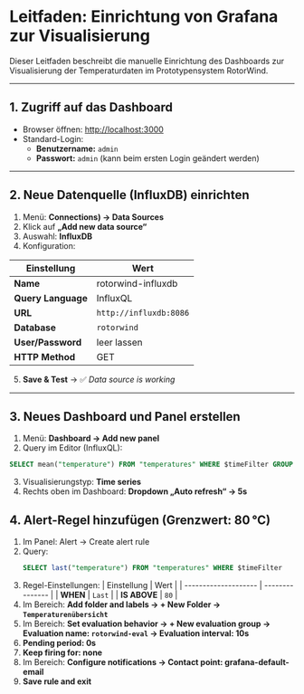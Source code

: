 # Leitfaden: Einrichtung von Grafana zur Visualisierung

Dieser Leitfaden beschreibt die manuelle Einrichtung des Dashboards zur Visualisierung der Temperaturdaten im Prototypensystem RotorWind.

---

## 1. Zugriff auf das Dashboard

- Browser öffnen: [http://localhost:3000](http://localhost:3000)
- Standard-Login:
  - **Benutzername:** `admin`
  - **Passwort:** `admin` (kann beim ersten Login geändert werden)

---

## 2. Neue Datenquelle (InfluxDB) einrichten

1. Menü: **Connections) → Data Sources**
2. Klick auf **„Add new data source“**
3. Auswahl: **InfluxDB**
4. Konfiguration:

| Einstellung            | Wert                    |
|------------------------|-------------------------|
| **Name**               | rotorwind-influxdb      |
| **Query Language**     | InfluxQL                |
| **URL**                | `http://influxdb:8086`  |
| **Database**           | `rotorwind`             |
| **User/Password**      | leer lassen             |
| **HTTP Method**        | GET                     |

5. **Save & Test** → ✅ *Data source is working*

---

## 3. Neues Dashboard und Panel erstellen

1. Menü: **Dashboard → Add new panel**
2. Query im Editor (InfluxQL):

```sql
SELECT mean("temperature") FROM "temperatures" WHERE $timeFilter GROUP BY time($__interval) fill(null)
```
3. Visualisierungstyp: **Time series**
4. Rechts oben im Dashboard: **Dropdown „Auto refresh“ → 5s**

## 4. Alert-Regel hinzufügen (Grenzwert: 80 °C)
1. Im Panel: Alert → Create alert rule
2. Query:
   ```sql
   SELECT last("temperature") FROM "temperatures" WHERE $timeFilter
   ```
3. Regel-Einstellungen:
   | Einstellung          | Wert            |
   | -------------------- | --------------- |
   | **WHEN**             | `Last`          |
   | **IS ABOVE**         | `80`            |
4. Im Bereich: **Add folder and labels → + New Folder → `Temperaturenübersicht`**
5. Im Bereich: **Set evaluation behavior → + New evaluation group → Evaluation name: `rotorwind-eval` → Evaluation interval: 10s**
6. **Pending period: 0s**
7. **Keep firing for: none**
8. Im Bereich: **Configure notifications → Contact point: grafana-default-email**
9. **Save rule and exit**


